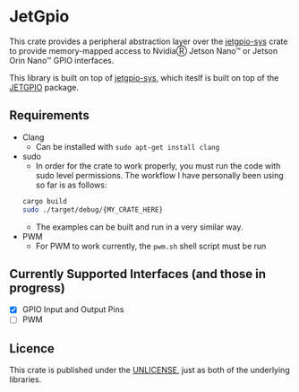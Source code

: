 # JetGpio
This crate provides a peripheral abstraction layer over the [jetgpio-sys](https://github.com/raoz/jetgpio-sys) crate to provide memory-mapped access to NvidiaⓇ Jetson Nano™ or Jetson Orin Nano™ GPIO interfaces.

This library is built on top of [jetgpio-sys](https://github.com/raoz/jetgpio-sys), which iteslf is built on top of the [JETGPIO](https://github.com/Rubberazer/JETGPIO) package.

## Requirements

* Clang
    - Can be installed with `sudo apt-get install clang`
* sudo
    - In order for the crate to work properly, you must run the code with sudo level permissions. The workflow I have personally been using so far is as follows:
    ```bash
    cargo build
    sudo ./target/debug/{MY_CRATE_HERE}
    ```
    - The examples can be built and run in a very similar way.
* PWM
    - For PWM to work currently, the `pwm.sh` shell script must be run

## Currently Supported Interfaces (and those in progress)
- [x] GPIO Input and Output Pins
- [ ] PWM

## Licence

This crate is published under the [UNLICENSE](LICENSE), just as both of the underlying libraries.

